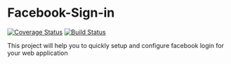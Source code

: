 # Facebook-Sign-in
[![Coverage Status](https://coveralls.io/repos/github/Pomile/Facebook-Sign-in/badge.svg?branch=develop)](https://coveralls.io/github/Pomile/Facebook-Sign-in?branch=develop)  [![Build Status](https://travis-ci.org/Pomile/Facebook-Sign-in.svg?branch=develop)](https://travis-ci.org/Pomile/Facebook-Sign-in)

This project will help you to quickly setup and configure facebook login for your web application
